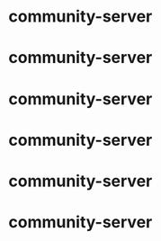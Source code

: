 # community-server
# community-server
# community-server
# community-server
# community-server
# community-server
